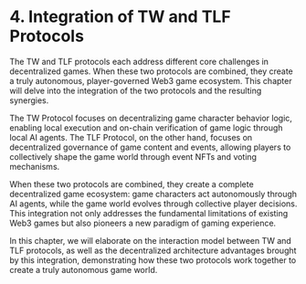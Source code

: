 # 4. Integration of TW and TLF Protocols

The TW and TLF protocols each address different core challenges in decentralized games. When these two protocols are combined, they create a truly autonomous, player-governed Web3 game ecosystem. This chapter will delve into the integration of the two protocols and the resulting synergies.

The TW Protocol focuses on decentralizing game character behavior logic, enabling local execution and on-chain verification of game logic through local AI agents. The TLF Protocol, on the other hand, focuses on decentralized governance of game content and events, allowing players to collectively shape the game world through event NFTs and voting mechanisms.

When these two protocols are combined, they create a complete decentralized game ecosystem: game characters act autonomously through AI agents, while the game world evolves through collective player decisions. This integration not only addresses the fundamental limitations of existing Web3 games but also pioneers a new paradigm of gaming experience.

In this chapter, we will elaborate on the interaction model between TW and TLF protocols, as well as the decentralized architecture advantages brought by this integration, demonstrating how these two protocols work together to create a truly autonomous game world.
